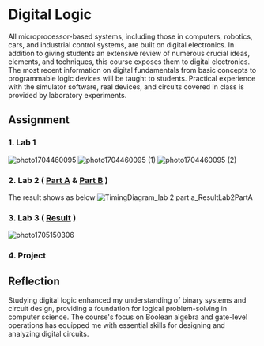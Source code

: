 # Digital Logic
All microprocessor-based systems, including those in computers, robotics, cars, and industrial control systems, are built on digital electronics. In addition to giving students an extensive review of numerous crucial ideas, elements, and techniques, this course exposes them to digital electronics. The most recent information on digital fundamentals from basic concepts to programmable logic devices will be taught to students. Practical experience with the simulator software, real devices, and circuits covered in class is provided by laboratory experiments.


## Assignment 
### 1.  Lab 1  
![photo1704460095](https://github.com/TehRuQian/SECPH-Year1-Sem1/assets/147678331/814f80b1-ac85-4a56-b518-8e7c4fa959c6)
![photo1704460095 (1)](https://github.com/TehRuQian/SECPH-Year1-Sem1/assets/147678331/b26f4ff0-5cc5-4f50-8224-f33c292ffc57)
![photo1704460095 (2)](https://github.com/TehRuQian/SECPH-Year1-Sem1/assets/147678331/c8071d7a-74af-41c3-bb7c-15e5509d5270)
### 2. Lab 2 ( [Part A](https://github.com/TehRuQian/SECPH-Year1-Sem1/blob/main/Digital%20Logic/lab2%20part%20A.pdf) & [Part B](https://github.com/TehRuQian/SECPH-Year1-Sem1/blob/main/Digital%20Logic/lab2%20part%20B.pdf) )
The result shows as below 
![TimingDiagram_lab 2 part a_ResultLab2PartA](https://github.com/TehRuQian/SECPH-Year1-Sem1/assets/147678331/5102629a-4a86-4ccc-ae19-0fa392892d1f)


### 3. Lab 3 ( [Result](https://github.com/TehRuQian/SECPH-Year1-Sem1/blob/main/Digital%20Logic/lab%203.pdf) )
![photo1705150306](https://github.com/TehRuQian/SECPH-Year1-Sem1/assets/147678331/25ba6c2c-a6c2-4906-a48b-334665de6a95)

### 4. Project 


## Reflection
  
Studying digital logic enhanced my understanding of binary systems and circuit design, providing a foundation for logical problem-solving in computer science. The course's focus on Boolean algebra and gate-level operations has equipped me with essential skills for designing and analyzing digital circuits.

